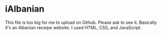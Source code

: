 # iAlbanian
This file is too big for me to upload on Github.  Please ask to see it.  Basically it's an Albanian receipe website.  I used HTML, CSS, and JavaScript.
